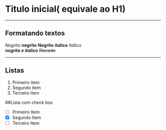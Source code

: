 # Titulo inicial( equivale ao H1)
---
## Formatando textos
*Negrito* __negrito__
**Negrito** __italico__
*Itálico*  
_**negrito e italico**_
~~Riscado~~
***
## Listas
1. Primeiro item
2. Segundo item
3. Terceiro item

##Lista com check box
- [ ] Primeiro Item
- [x] Segundo Item
- [ ] Terceiro Item